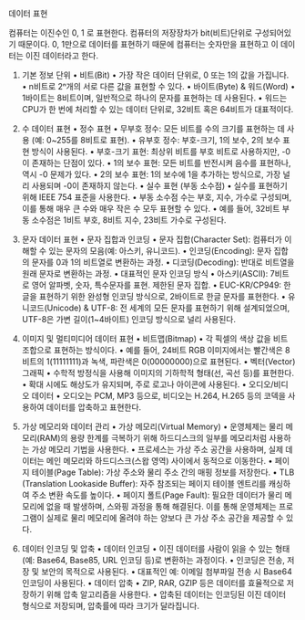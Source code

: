 데이터 표현

컴퓨터는 이진수인 0, 1 로 표현한다. 
컴퓨터의 저장장차가 bit(비트)단위로 구성되어있기 때문이다.
0, 1만으로 데이터를 표현하기 때문에 컴퓨터는 숫자만을 표현하고 이 데이터는 이진 데이터라고 한다.

1. 기본 정보 단위
    •	비트(Bit)
        •	가장 작은 데이터 단위로, 0 또는 1의 값을 가집니다.
        •	n비트로 2ⁿ개의 서로 다른 값을 표현할 수 있다.
    •	바이트(Byte) & 워드(Word)
        •	1바이트는 8비트이며, 일반적으로 하나의 문자를 표현하는 데 사용된다.
        •	워드는 CPU가 한 번에 처리할 수 있는 데이터 단위로, 32비트 혹은 64비트가 대표적이다.

2. 수 데이터 표현
    •	정수 표현
        •	무부호 정수: 모든 비트를 수의 크기를 표현하는 데 사용 (예: 0~255를 8비트로 표현).
        •	유부호 정수: 부호-크기, 1의 보수, 2의 보수 표현 방식이 사용된다.
        •	부호-크기 표현: 최상위 비트를 부호 비트로 사용하지만, -0이 존재하는 단점이 있다.
        •	1의 보수 표현: 모든 비트를 반전시켜 음수를 표현하나, 역시 -0 문제가 있다.
        •	2의 보수 표현: 1의 보수에 1을 추가하는 방식으로, 가장 널리 사용되며 -0이 존재하지 않는다.
    •	실수 표현 (부동 소수점)
        •	실수를 표현하기 위해 IEEE 754 표준을 사용한다.
        •	부동 소수점 수는 부호, 지수, 가수로 구성되며, 이를 통해 매우 큰 수와 매우 작은 수 모두 표현할 수 있다.
        •	예를 들어, 32비트 부동 소수점은 1비트 부호, 8비트 지수, 23비트 가수로 구성된다.

3. 문자 데이터 표현
    •	문자 집합과 인코딩
        •	문자 집합(Character Set): 컴퓨터가 이해할 수 있는 문자의 모음(예: 아스키, 유니코드).
        •	인코딩(Encoding): 문자 집합의 문자를 0과 1의 비트열로 변환하는 과정.
        •	디코딩(Decoding): 반대로 비트열을 원래 문자로 변환하는 과정.
    •	대표적인 문자 인코딩 방식
        •	아스키(ASCII): 7비트로 영어 알파벳, 숫자, 특수문자를 표현. 제한된 문자 집합.
        •	EUC-KR/CP949: 한글을 표현하기 위한 완성형 인코딩 방식으로, 2바이트로 한글 문자를 표현한다.
        •	유니코드(Unicode) & UTF-8: 전 세계의 모든 문자를 표현하기 위해 설계되었으며, UTF-8은 가변 길이(1~4바이트) 인코딩 방식으로 널리 사용된다.

4. 이미지 및 멀티미디어 데이터 표현
    •	비트맵(Bitmap)
        •	각 픽셀의 색상 값을 비트 조합으로 표현하는 방식이다.
        •	예를 들어, 24비트 RGB 이미지에서는 빨간색은 8비트의 1(11111111)과 녹색, 파란색은 0(00000000)으로 표현된다.
    •	벡터(Vector) 그래픽
        •	수학적 방정식을 사용해 이미지의 기하학적 형태(선, 곡선 등)를 표현한다.
        •	확대 시에도 해상도가 유지되며, 주로 로고나 아이콘에 사용된다.
    •	오디오/비디오 데이터
        •	오디오는 PCM, MP3 등으로, 비디오는 H.264, H.265 등의 코덱을 사용하여 데이터를 압축하고 표현한다.

5. 가상 메모리와 데이터 관리
    •	가상 메모리(Virtual Memory)
        •	운영체제는 물리 메모리(RAM)의 용량 한계를 극복하기 위해 하드디스크의 일부를 메모리처럼 사용하는 가상 메모리 기법을 사용한다.
        •	프로세스는 가상 주소 공간을 사용하며, 실제 데이터는 메인 메모리와 하드디스크(스왑 영역) 사이에서 동적으로 이동한다.
        •	페이지 테이블(Page Table): 가상 주소와 물리 주소 간의 매핑 정보를 저장한다.
        •	TLB (Translation Lookaside Buffer): 자주 참조되는 페이지 테이블 엔트리를 캐싱하여 주소 변환 속도를 높이다.
        •	페이지 폴트(Page Fault): 필요한 데이터가 물리 메모리에 없을 때 발생하며, 스와핑 과정을 통해 해결된다.
    이를 통해 운영체제는 프로그램이 실제로 물리 메모리에 올려야 하는 양보다 큰 가상 주소 공간을 제공할 수 있다.

6. 데이터 인코딩 및 압축
    •	데이터 인코딩
        •	이진 데이터를 사람이 읽을 수 있는 형태(예: Base64, Base85, URL 인코딩 등)로 변환하는 과정이다.
        •	인코딩은 전송, 저장 및 보안의 목적으로 사용된다.
        •	대표적인 예: 이메일 첨부파일 전송 시 Base64 인코딩이 사용된다.
    •	데이터 압축
        •	ZIP, RAR, GZIP 등은 데이터를 효율적으로 저장하기 위해 압축 알고리즘을 사용한다.
        •	압축된 데이터는 인코딩된 이진 데이터 형식으로 저장되며, 압축률에 따라 크기가 달라집니다.
